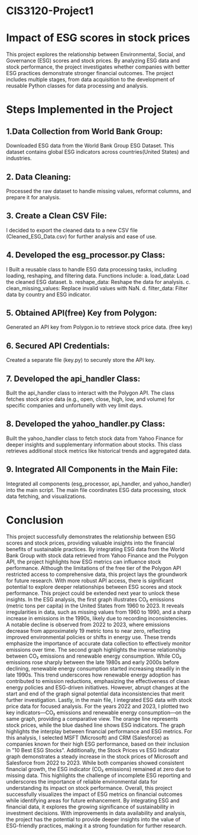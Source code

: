 # CIS3120-Project1

# Impact of ESG scores in stock prices

This project explores the relationship between Environmental, Social, and Governance (ESG) scores and stock prices. By analyzing ESG data and stock performance, the project investigates whether companies with better ESG practices demonstrate stronger financial outcomes. The project includes multiple stages, from data acquisition to the development of reusable Python classes for data processing and analysis.

# Steps Implemented in the Project

## 1.Data Collection from World Bank Group:
Downloaded ESG data from the World Bank Group ESG Dataset.
This dataset contains global ESG indicators across countries(United States) and industries.
## 2. Data Cleaning:
Processed the raw dataset to handle missing values, reformat columns, and prepare it for analysis.
## 3. Create a Clean CSV File:
I decided to export the cleaned data to a new CSV file (Cleaned_ESG_Data.csv) for further analysis and ease of use.
## 4. Developed the esg_processor.py Class:
I Built a reusable class to handle ESG data processing tasks, including loading, reshaping, and filtering data.
Functions include:
   a. load_data: 
  Load the cleaned ESG dataset.
   b. reshape_data:
  Reshape the data for analysis.
   c. clean_missing_values: 
  Replace invalid values with NaN.
   d. filter_data:
  Filter data by country and ESG indicator.
## 5. Obtained API(free) Key from Polygon:
Generated an API key from Polygon.io to retrieve stock price data. (free key)
## 6. Secured API Credentials:
Created a separate  file (key.py) to securely store the API key.
## 7. Developed the api_handler Class:
Built the api_handler class to interact with the Polygon API.
The class fetches stock price data (e.g., open, close, high, low, and volume) for specific companies and unfortunelly with vey limit days. 
## 8. Developed the yahoo_handler.py Class:
Built the yahoo_handler class to fetch stock data from Yahoo Finance for deeper insights and supplementary information about stocks.
This class retrieves additional stock metrics like historical trends and aggregated data.
## 9. Integrated All Components in the Main File:
Integrated all components (esg_processor, api_handler, and yahoo_handler) into the main script.
The main file coordinates ESG data processing, stock data fetching, and visualizations.

# Conclusion
This project successfully demonstrates the relationship between ESG scores and stock prices, providing valuable insights into the financial benefits of sustainable practices. By integrating ESG data from the World Bank Group with stock data retrieved from Yahoo Finance and the Polygon API, the project highlights how ESG metrics can influence stock performance.
Although the limitations of the free tier of the Polygon API restricted access to comprehensive data, this project lays the groundwork for future research. With more robust API access, there is significant potential to explore deeper relationships between ESG scores and stock performance. This project could be extended next year to unlock these insights.
In the ESG analysis, the first graph illustrates CO₂ emissions (metric tons per capita) in the United States from 1960 to 2023. It reveals irregularities in data, such as missing values from 1960 to 1990, and a sharp increase in emissions in the 1990s, likely due to recording inconsistencies. A notable decline is observed from 2022 to 2023, where emissions decrease from approximately 19 metric tons to near zero, reflecting improved environmental policies or shifts in energy use. These trends emphasize the importance of accurate data collection to effectively monitor emissions over time.
The second graph highlights the inverse relationship between CO₂ emissions and renewable energy consumption. While CO₂ emissions rose sharply between the late 1980s and early 2000s before declining, renewable energy consumption started increasing steadily in the late 1990s. This trend underscores how renewable energy adoption has contributed to emission reductions, emphasizing the effectiveness of clean energy policies and ESG-driven initiatives. However, abrupt changes at the start and end of the graph signal potential data inconsistencies that merit further investigation.
Lastly, in the main file, I integrated ESG data with stock price data for focused analysis. For the years 2022 and 2023, I plotted two key indicators—CO₂ emissions and renewable energy consumption—on the same graph, providing a comparative view. The orange line represents stock prices, while the blue dashed line shows ESG indicators. The graph highlights the interplay between financial performance and ESG metrics. For this analysis, I selected MSFT (Microsoft) and CRM (Salesforce) as companies known for their high ESG performance, based on their inclusion in "10 Best ESG Stocks". Additionally, the Stock Prices vs ESG Indicator graph demonstrates a steady increase in the stock prices of Microsoft and Salesforce from 2022 to 2023. While both companies showed consistent financial growth, the ESG indicator (CO₂ emissions) remained at zero due to missing data. This highlights the challenge of incomplete ESG reporting and underscores the importance of reliable environmental data for understanding its impact on stock performance.
Overall, this project successfully visualizes the impact of ESG metrics on financial outcomes while identifying areas for future enhancement. By integrating ESG and financial data, it explores the growing significance of sustainability in investment decisions. With improvements in data availability and analysis, the project has the potential to provide deeper insights into the value of ESG-friendly practices, making it a strong foundation for further research.
